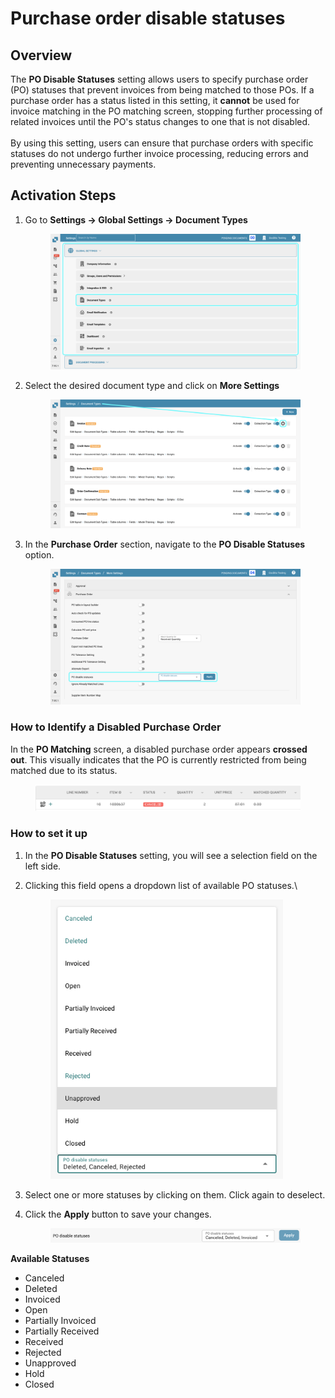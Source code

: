 # Purchase order disable statuses

## **Overview**

The **PO Disable Statuses** setting allows users to specify purchase order (PO) statuses that prevent invoices from being matched to those POs. If a purchase order has a status listed in this setting, it **cannot** be used for invoice matching in the PO matching screen, stopping further processing of related invoices until the PO's status changes to one that is not disabled.\
\
By using this setting, users can ensure that purchase orders with specific statuses do not undergo further invoice processing, reducing errors and preventing unnecessary payments.

## **Activation Steps**&#x20;

1.  Go to **Settings → Global Settings → Document Types**

    <figure><img src="../../../../../../.gitbook/assets/disablpe_po_status_1.png" alt=""><figcaption></figcaption></figure>
2.  Select the desired document type and click on **More Settings**

    <figure><img src="../../../../../../.gitbook/assets/Calculate_PO_unit_price_2.png" alt=""><figcaption></figcaption></figure>
3.  In the **Purchase Order** section, navigate to the **PO Disable Statuses** option.

    <figure><img src="../../../../../../.gitbook/assets/disable_po_status_3.png" alt=""><figcaption></figcaption></figure>

### **How to Identify a Disabled Purchase Order**

In the **PO Matching** screen, a disabled purchase order appears **crossed out**. This visually indicates that the PO is currently restricted from being matched due to its status.

<figure><img src="../../../../../../.gitbook/assets/image (390).png" alt=""><figcaption></figcaption></figure>

### **How to set it up**&#x20;

1. In the **PO Disable Statuses** setting, you will see a selection field on the left side.
2.  Clicking this field opens a dropdown list of available PO statuses.\


    <div align="left"><figure><img src="../../../../../../.gitbook/assets/image (389).png" alt="" width="372"><figcaption></figcaption></figure></div>
3. Select one or more statuses by clicking on them. Click again to deselect.
4.  Click the **Apply** button to save your changes.

    <figure><img src="../../../../../../.gitbook/assets/disable_po_status_5 (1).png" alt=""><figcaption></figcaption></figure>

**Available Statuses**

* Canceled&#x20;
* Deleted
* Invoiced&#x20;
* Open
* Partially Invoiced&#x20;
* Partially Received&#x20;
* Received&#x20;
* Rejected
* Unapproved&#x20;
* Hold
* Closed
